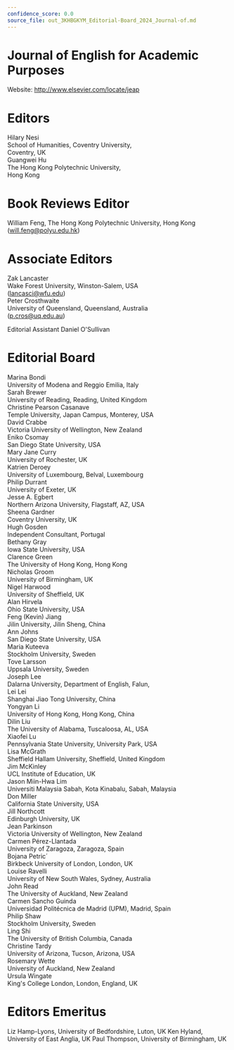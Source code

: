 ```yaml
---
confidence_score: 0.0
source_file: out_3KHBGKYM_Editorial-Board_2024_Journal-of.md
---
```


# Journal of English for Academic Purposes

Website: http://www.elsevier.com/locate/jeap

# Editors

Hilary Nesi   
School of Humanities, Coventry University,   
Coventry, UK   
Guangwei Hu   
The Hong Kong Polytechnic University,   
Hong Kong

# Book Reviews Editor

William Feng, The Hong Kong Polytechnic University, Hong Kong (will.feng@polyu.edu.hk)

# Associate Editors

Zak Lancaster   
Wake Forest University, Winston-Salem, USA   
(lancasci@wfu.edu)   
Peter Crosthwaite   
University of Queensland, Queensland, Australia   
(p.cros@uq.edu.au)

Editorial Assistant Daniel O'Sullivan

# Editorial Board

Marina Bondi   
University of Modena and Reggio Emilia, Italy   
Sarah Brewer   
University of Reading, Reading, United Kingdom   
Christine Pearson Casanave   
Temple University, Japan Campus, Monterey, USA   
David Crabbe   
Victoria University of Wellington, New Zealand   
Eniko Csomay   
San Diego State University, USA   
Mary Jane Curry   
University of Rochester, UK   
Katrien Deroey   
University of Luxembourg, Belval, Luxembourg   
Philip Durrant   
University of Exeter, UK   
Jesse A. Egbert   
Northern Arizona University, Flagstaff, AZ, USA   
Sheena Gardner   
Coventry University, UK   
Hugh Gosden   
Independent Consultant, Portugal   
Bethany Gray   
Iowa State University, USA   
Clarence Green   
The University of Hong Kong, Hong Kong   
Nicholas Groom   
University of Birmingham, UK   
Nigel Harwood   
University of Sheffield, UK   
Alan Hirvela   
Ohio State University, USA   
Feng (Kevin) Jiang   
Jilin University, Jilin Sheng, China   
Ann Johns   
San Diego State University, USA   
Maria Kuteeva   
Stockholm University, Sweden   
Tove Larsson   
Uppsala University, Sweden   
Joseph Lee   
Dalarna University, Department of English, Falun,   
Lei Lei   
Shanghai Jiao Tong University, China   
Yongyan Li   
University of Hong Kong, Hong Kong, China   
Dilin Liu   
The University of Alabama, Tuscaloosa, AL, USA   
Xiaofei Lu   
Pennsylvania State University, University Park, USA   
Lisa McGrath   
Sheffield Hallam University, Sheffield, United Kingdom   
Jim McKinley   
UCL Institute of Education, UK   
Jason Miin-Hwa Lim   
Universiti Malaysia Sabah, Kota Kinabalu, Sabah, Malaysia   
Don Miller   
California State University, USA   
Jill Northcott   
Edinburgh University, UK   
Jean Parkinson   
Victoria University of Wellington, New Zealand   
Carmen Pérez-Llantada   
University of Zaragoza, Zaragoza, Spain   
Bojana Petric´   
Birkbeck University of London, London, UK   
Louise Ravelli   
University of New South Wales, Sydney, Australia   
John Read   
The University of Auckland, New Zealand   
Carmen Sancho Guinda   
Universidad Politécnica de Madrid (UPM), Madrid, Spain   
Philip Shaw   
Stockholm University, Sweden   
Ling Shi   
The University of British Columbia, Canada   
Christine Tardy   
University of Arizona, Tucson, Arizona, USA   
Rosemary Wette   
University of Auckland, New Zealand   
Ursula Wingate   
King's College London, London, England, UK

# Editors Emeritus

Liz Hamp-Lyons, University of Bedfordshire, Luton, UK Ken Hyland, University of East Anglia, UK Paul Thompson, University of Birmingham, UK